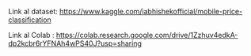 Link al dataset: https://www.kaggle.com/iabhishekofficial/mobile-price-classification

Link al Colab  : https://colab.research.google.com/drive/1Zzhuv4edkA-dp2kcbr6rYFNAh4wPS40J?usp=sharing